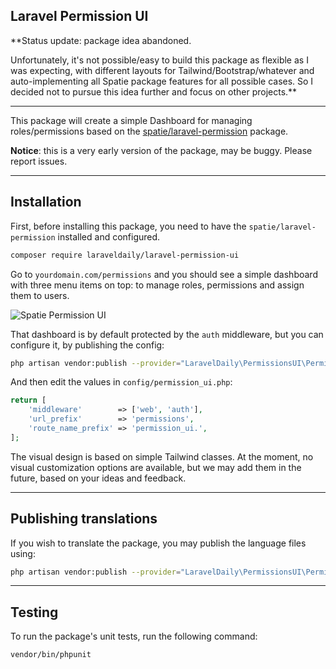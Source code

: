 ## Laravel Permission UI

**Status update: package idea abandoned. 

Unfortunately, it's not possible/easy to build this package as flexible as I was expecting, with different layouts for Tailwind/Bootstrap/whatever and auto-implementing all Spatie package features for all possible cases. So I decided not to pursue this idea further and focus on other projects.**

- - - - -

This package will create a simple Dashboard for managing roles/permissions based on the [spatie/laravel-permission](https://github.com/spatie/laravel-permission) package.

**Notice**: this is a very early version of the package, may be buggy. Please report issues.

- - - - -

## Installation

First, before installing this package, you need to have the `spatie/laravel-permission` installed and configured.

```sh
composer require laraveldaily/laravel-permission-ui
```

Go to `yourdomain.com/permissions` and you should see a simple dashboard with three menu items on top: to manage roles, permissions and assign them to users.

![Spatie Permission UI](https://laraveldaily.com/uploads/2022/10/laravel-permission-ui.png)

That dashboard is by default protected by the `auth` middleware, but you can configure it, by publishing the config:

```sh
php artisan vendor:publish --provider="LaravelDaily\PermissionsUI\PermissionsUIServiceProvider" --tag="config"
```

And then edit the values in `config/permission_ui.php`:

```php
return [
    'middleware'        => ['web', 'auth'],
    'url_prefix'        => 'permissions',
    'route_name_prefix' => 'permission_ui.',
];
```

The visual design is based on simple Tailwind classes. 
At the moment, no visual customization options are available, but we may add them in the future, based on your ideas and feedback.

---

## Publishing translations

If you wish to translate the package, you may publish the language files using:

```sh
php artisan vendor:publish --provider="LaravelDaily\PermissionsUI\PermissionsUIServiceProvider" --tag="lang"
```

- - - - -

## Testing

To run the package's unit tests, run the following command:

```sh
vendor/bin/phpunit
```
